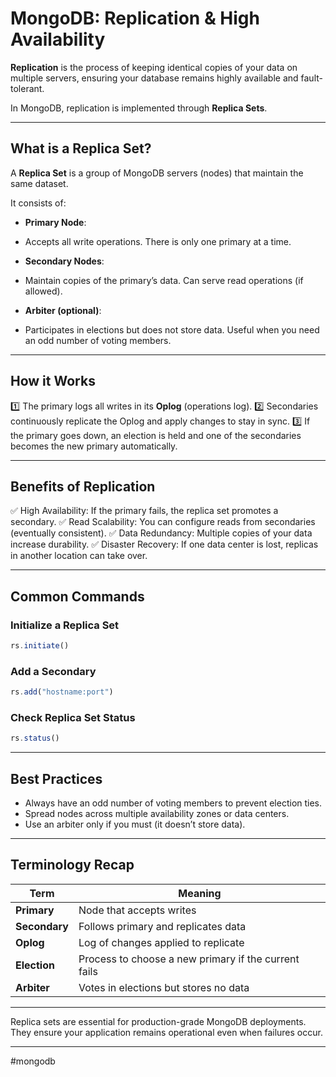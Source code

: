 # MongoDB: Replication & High Availability

**Replication** is the process of keeping identical copies of your data on multiple servers, ensuring your database remains highly available and fault-tolerant.

In MongoDB, replication is implemented through **Replica Sets**.

---
## What is a Replica Set?

A **Replica Set** is a group of MongoDB servers (nodes) that maintain the same dataset.

It consists of:

* **Primary Node**:
* Accepts all write operations. There is only one primary at a time.

* **Secondary Nodes**:
* Maintain copies of the primary’s data. Can serve read operations (if allowed).

* **Arbiter (optional)**:
* Participates in elections but does not store data. Useful when you need an odd number of voting members.

---
## How it Works

1️⃣ The primary logs all writes in its **Oplog** (operations log).
2️⃣ Secondaries continuously replicate the Oplog and apply changes to stay in sync.
3️⃣ If the primary goes down, an election is held and one of the secondaries becomes the new primary automatically.

---
## Benefits of Replication

✅ High Availability: If the primary fails, the replica set promotes a secondary.
✅ Read Scalability: You can configure reads from secondaries (eventually consistent).
✅ Data Redundancy: Multiple copies of your data increase durability.
✅ Disaster Recovery: If one data center is lost, replicas in another location can take over.

---
## Common Commands

### Initialize a Replica Set

```js
rs.initiate()
```

### Add a Secondary

```js
rs.add("hostname:port")
```

### Check Replica Set Status

```js
rs.status()
```

---
## Best Practices

* Always have an odd number of voting members to prevent election ties.
* Spread nodes across multiple availability zones or data centers.
* Use an arbiter only if you must (it doesn’t store data).

---
## Terminology Recap

| Term | Meaning |
|---|---|
| **Primary** | Node that accepts writes | 
| **Secondary** | Follows primary and replicates data | 
| **Oplog** | Log of changes applied to replicate | 
| **Election** | Process to choose a new primary if the current fails | 
| **Arbiter** | Votes in elections but stores no data | 

---

Replica sets are essential for production-grade MongoDB deployments. They ensure your application remains operational even when failures occur.

---

#mongodb